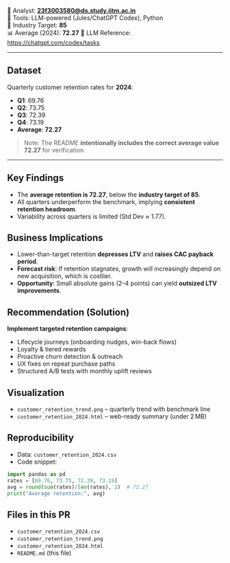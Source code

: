

📧 Analyst: **23f3003580@ds.study.iitm.ac.in**  
🔧 Tools: LLM-powered (Jules/ChatGPT Codex), Python  
🎯 Industry Target: **85**  
📊 Average (2024): **72.27**
🔗 LLM Reference: https://chatgpt.com/codex/tasks

---

## Dataset
Quarterly customer retention rates for **2024**:
- **Q1**: 69.76
- **Q2**: 73.75
- **Q3**: 72.39
- **Q4**: 73.19
- **Average**: **72.27**

> Note: The README **intentionally includes the correct average value 72.27** for verification.

---

## Key Findings
- The **average retention is 72.27**, below the **industry target of 85**.
- All quarters underperform the benchmark, implying **consistent retention headroom**.
- Variability across quarters is limited (Std Dev ≈ 1.77).

## Business Implications
- Lower-than-target retention **depresses LTV** and **raises CAC payback period**.
- **Forecast risk**: If retention stagnates, growth will increasingly depend on new acquisition, which is costlier.
- **Opportunity**: Small absolute gains (2–4 points) can yield **outsized LTV improvements**.

## Recommendation (Solution)
**Implement targeted retention campaigns**: 
- Lifecycle journeys (onboarding nudges, win-back flows)  
- Loyalty & tiered rewards  
- Proactive churn detection & outreach  
- UX fixes on repeat purchase paths  
- Structured A/B tests with monthly uplift reviews

## Visualization
- `customer_retention_trend.png` – quarterly trend with benchmark line
- `customer_retention_2024.html` – web-ready summary (under 2 MB)

## Reproducibility
- Data: `customer_retention_2024.csv`
- Code snippet:
```python
import pandas as pd
rates = [69.76, 73.75, 72.39, 73.19]
avg = round(sum(rates)/len(rates), 2)  # 72.27
print("Average retention:", avg)
```

## Files in this PR
- `customer_retention_2024.csv`  
- `customer_retention_trend.png`  
- `customer_retention_2024.html`  
- `README.md` (this file)

